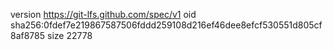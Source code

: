 version https://git-lfs.github.com/spec/v1
oid sha256:0fdef7e219867587506fddd259108d216ef46dee8efcf530551d805cf8af8785
size 22778

